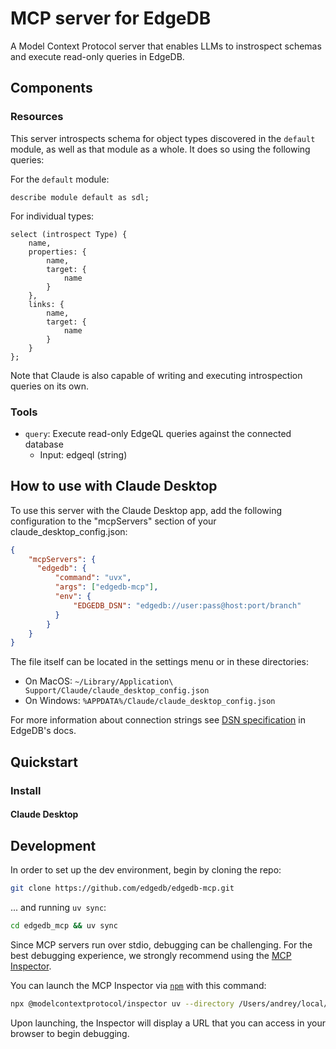 # MCP server for EdgeDB

A Model Context Protocol server that enables LLMs to instrospect schemas and execute read-only queries in EdgeDB.

## Components

### Resources

This server introspects schema for object types discovered in the `default` module, as well as that module as a whole.
It does so using the following queries:

For the `default` module:

```edgeql
describe module default as sdl;
```

For individual types:

```edgeql
select (introspect Type) {
    name,
    properties: {
        name,
        target: {
            name
        }
    },
    links: {
        name,
        target: {
            name
        }
    }
};
```

Note that Claude is also capable of writing and executing introspection queries on its own.

### Tools

- `query`: Execute read-only EdgeQL queries against the connected database
    - Input: edgeql (string) 

## How to use with Claude Desktop

To use this server with the Claude Desktop app, add the following configuration to the "mcpServers" section of your claude_desktop_config.json:

```json
{
    "mcpServers": {
      "edgedb": {
          "command": "uvx",
          "args": ["edgedb-mcp"],
          "env": {
              "EDGEDB_DSN": "edgedb://user:pass@host:port/branch"
          }
        }
    }
}
```

The file itself can be located in the settings menu or in these directories:

- On MacOS: `~/Library/Application\ Support/Claude/claude_desktop_config.json`
- On Windows: `%APPDATA%/Claude/claude_desktop_config.json`

For more information about connection strings see [DSN specification](https://docs.edgedb.com/database/reference/dsn) in EdgeDB's docs.

## Quickstart

### Install

#### Claude Desktop


## Development

In order to set up the dev environment, begin by cloning the repo:

```bash
git clone https://github.com/edgedb/edgedb-mcp.git
```

... and running `uv sync`:

```bash
cd edgedb_mcp && uv sync
```

Since MCP servers run over stdio, debugging can be challenging. For the best debugging
experience, we strongly recommend using the [MCP Inspector](https://github.com/modelcontextprotocol/inspector).

You can launch the MCP Inspector via [`npm`](https://docs.npmjs.com/downloading-and-installing-node-js-and-npm) with this command:

```bash
npx @modelcontextprotocol/inspector uv --directory /Users/andrey/local/projects/mcp_server_built/edgedb-mcp run edgedb-mcp
```

Upon launching, the Inspector will display a URL that you can access in your browser to begin debugging.
